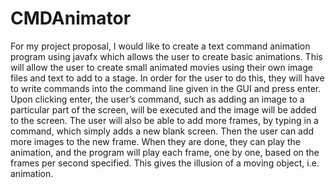 # CMDAnimator
For my project proposal, I would like to create a text command animation program using javafx
which allows the user to create basic animations. This will allow the user to create small
animated movies using their own image files and text to add to a stage. In order for the user to do
this, they will have to write commands into the command line given in the GUI and press enter. Upon
clicking enter, the user’s command, such as adding an image to a particular part of the screen, will be
executed and the image will be added to the screen. The user will also be able to add more frames, by
typing in a command, which simply adds a new blank screen. Then the user can add more images to
the new frame. When they are done, they can play the animation, and the program will play each
frame, one by one, based on the frames per second specified. This gives the illusion of a moving
object, i.e. animation. 

